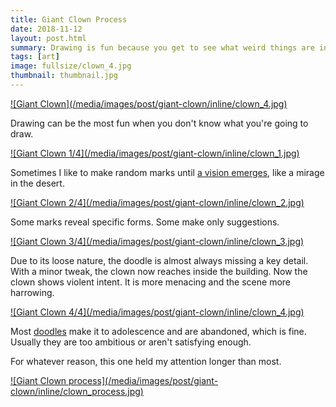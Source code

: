 ```yaml
---
title: Giant Clown Process
date: 2018-11-12
layout: post.html
summary: Drawing is fun because you get to see what weird things are in your head.
tags: [art]
image: fullsize/clown_4.jpg
thumbnail: thumbnail.jpg
---
```


<a href="/media/images/post/giant-clown/fullsize/clown_4.jpg">
  ![Giant Clown](/media/images/post/giant-clown/inline/clown_4.jpg)
</a>

Drawing can be the most fun when you don't know what you're going to draw.

<div>
  <a href="/media/images/post/giant-clown/fullsize/clown_1.jpg">
    ![Giant Clown 1/4](/media/images/post/giant-clown/inline/clown_1.jpg)
  </a>
</div>

Sometimes I like to make random marks until [a vision emerges](https://en.wikipedia.org/wiki/Pareidolia), like a mirage in the desert.

<div>
  <a href="/media/images/post/giant-clown/fullsize/clown_2.jpg">
    ![Giant Clown 2/4](/media/images/post/giant-clown/inline/clown_2.jpg)
  </a>
</div>

Some marks reveal specific forms. Some make only suggestions.

<div>
  <a href="/media/images/post/giant-clown/fullsize/clown_3.jpg">
    ![Giant Clown 3/4](/media/images/post/giant-clown/inline/clown_3.jpg)
  </a>
</div>

Due to its loose nature, the doodle is almost always missing a key detail. With a minor tweak, the clown now reaches inside the building. Now the clown shows violent intent. It is more menacing and the scene more harrowing.

<div>
  <a href="/media/images/post/giant-clown/fullsize/clown_4.jpg">
    ![Giant Clown 4/4](/media/images/post/giant-clown/inline/clown_4.jpg)
  </a>
</div>

Most [doodles](https://twitter.com/richtaur/status/1043337080229658626) make it to adolescence and are abandoned, which is fine. Usually they are too ambitious or aren't satisfying enough.

For whatever reason, this one held my attention longer than most.

<div>
  <a href="/media/images/post/giant-clown/fullsize/clown_process.jpg">
    ![Giant Clown process](/media/images/post/giant-clown/inline/clown_process.jpg)
  </a>
</div>
